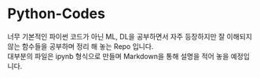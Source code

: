 # Python-Codes
너무 기본적인 파이썬 코드가 아닌 ML, DL을 공부하면서 자주 등장하지만 잘 이해되지 않는 함수들을 공부하며 정리 해 놓는 Repo 입니다. <br>
대부분의 파일은 ipynb 형식으로 만들며 Markdown을 통해 설명을 적어 놓을 예정입니다.

